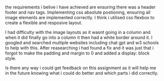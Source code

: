 the requirements i belive i have achieved are ensuring there was a header footer and nav tags. Implementing css absolute postioning, ensuring all image elements are implemented correctly. I think i utilised css flexbox to create a flexible and resposive layout. 



I had difficulty with the image layouts as it wasnt going in a column and when it did finally go into a column it then had a white border around it. I googled and searched multiple websites including chat gpt and w3 schools to help with this. After reasearching i had found a fix and it was just that i forgot to make the padding and margin to 0 and added a display: block style. 


Is there any way i could get feedback on this assignment as it will help me in the future knowing what i could do better and which parts i did correctly. 

